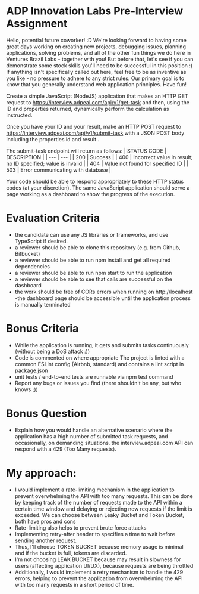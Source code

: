 # ADP Innovation Labs Pre-Interview Assignment

Hello, potential future coworker! :D
We're looking forward to having some great days working on creating new projects,
debugging issues, planning applications, solving problems, and all of the other fun things we
do here in Ventures Brazil Labs - together with you!
But before that, let's see if you can demonstrate some stock skills you'll need to be
successful in this position :)
If anything isn't specifically called out here, feel free to be as inventive as you like - no
pressure to adhere to any strict rules. Our primary goal is to know that you generally
understand web application principles.
Have fun!

Create a simple JavaScript (NodeJS) application that makes an HTTP GET request to
https://interview.adpeai.com/api/v1/get-task
and then, using the ID and properties returned, dynamically perform the calculation as
instructed.

Once you have your ID and your result, make an HTTP POST request to
https://interview.adpeai.com/api/v1/submit-task
with a JSON POST body including the properties id and result .

The submit-task endpoint will return as follows:
| STATUS CODE | DESCRIPTION |
| --- | --- |
| 200 | Success |
| 400 | Incorrect value in result; no ID specified; value is invalid |
| 404 | Value not found for specified ID |
| 503 | Error communicating with database |

Your code should be able to respond appropriately to these HTTP status codes (at your
discretion).
The same JavaScript application should serve a page working as a dashboard to show the
progress of the execution.

# Evaluation Criteria

- the candidate can use any JS libraries or frameworks, and use TypeScript if desired.
- a reviewer should be able to clone this repository (e.g. from Github, Bitbucket)
- a reviewer should be able to run npm install and get all required dependencies
- a reviewer should be able to run npm start to run the application
- a reviewer should be able to see that calls are successful on the dashboard
- the work should be free of CORs errors when running on http://localhost
-the dashboard page should be accessible until the application process is manually
terminated

# Bonus Criteria

- While the application is running, it gets and submits tasks continuously (without being a
DoS attack :))
- Code is commented on where appropriate
The project is linted with a common ESLint config (Airbnb, standard) and contains a lint
script in package.json
- unit tests / end-to-end tests are runnable via npm test command
- Report any bugs or issues you find (there shouldn't be any, but who knows ;))

# Bonus Question

- Explain how you would handle an alternative scenario where the application has a
high number of submitted task requests, and occasionally, on demanding situations.
the interview.adpeai.com API can respond with a 429 (Too Many requests).


# My approach:

- I would implement a rate-limiting mechanism in the application to prevent overwhelming the API with too many requests. This can be done by keeping track of the number of requests made to the API within a certain time window and delaying or rejecting new requests if the limit is exceeded. We can choose between Leaky Bucket and Token Bucket, both have pros and cons
- Rate-limiting also helps to prevent brute force attacks
- Implementing retry-after header to specifies a time to wait before sending another request.
- Thus, I'll choose TOKEN BUCKET because memory usage is minimal and if the bucket is full, tokens are discarded.
- I'm not choosing LEAK BUCKET because may result in slowness for users (affecting application UI/UX), because requests are being throttled
- Additionally, I would implement a retry mechanism to handle the 429 errors, helping to prevent the application from overwhelming the API with too many requests in a short period of time.
